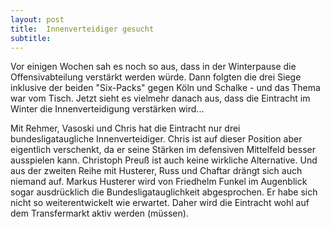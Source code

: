 ```yaml
---
layout: post
title:  Innenverteidiger gesucht
subtitle:  
---
```


Vor einigen Wochen sah es noch so aus, dass in der Winterpause die Offensivabteilung verstärkt werden würde. Dann folgten die drei Siege inklusive der beiden "Six-Packs" gegen Köln und Schalke - und das Thema war vom Tisch. Jetzt sieht es vielmehr danach aus, dass die Eintracht im Winter die Innenverteidigung verstärken wird...

Mit Rehmer, Vasoski und Chris hat die Eintracht nur drei bundesligataugliche Innenverteidiger. Chris ist auf dieser Position aber eigentlich verschenkt, da er seine Stärken im defensiven Mittelfeld besser ausspielen kann. Christoph Preuß ist auch keine wirkliche Alternative. Und aus der zweiten Reihe mit Husterer, Russ und Chaftar drängt sich auch niemand auf. Markus Husterer wird von Friedhelm Funkel im Augenblick sogar ausdrücklich die Bundesligatauglichkeit abgesprochen. Er habe sich nicht so weiterentwickelt wie erwartet. Daher wird die Eintracht wohl auf dem Transfermarkt aktiv werden (müssen).
